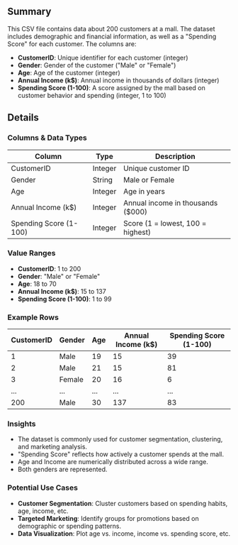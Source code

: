 ## Summary

This CSV file contains data about 200 customers at a mall. The dataset includes demographic and financial information, as well as a "Spending Score" for each customer. The columns are:

- **CustomerID**: Unique identifier for each customer (integer)
- **Gender**: Gender of the customer ("Male" or "Female")
- **Age**: Age of the customer (integer)
- **Annual Income (k$)**: Annual income in thousands of dollars (integer)
- **Spending Score (1-100)**: A score assigned by the mall based on customer behavior and spending (integer, 1 to 100)

## Details

### Columns & Data Types

| Column                 | Type     | Description                       |
|------------------------|----------|-----------------------------------|
| CustomerID             | Integer  | Unique customer ID                |
| Gender                 | String   | Male or Female                    |
| Age                    | Integer  | Age in years                      |
| Annual Income (k$)     | Integer  | Annual income in thousands ($000) |
| Spending Score (1-100) | Integer  | Score (1 = lowest, 100 = highest) |

### Value Ranges

- **CustomerID**: 1 to 200
- **Gender**: "Male" or "Female"
- **Age**: 18 to 70
- **Annual Income (k$)**: 15 to 137
- **Spending Score (1-100)**: 1 to 99

### Example Rows

| CustomerID | Gender | Age | Annual Income (k$) | Spending Score (1-100) |
|------------|--------|-----|--------------------|------------------------|
| 1          | Male   | 19  | 15                 | 39                     |
| 2          | Male   | 21  | 15                 | 81                     |
| 3          | Female | 20  | 16                 | 6                      |
| ...        | ...    | ... | ...                | ...                    |
| 200        | Male   | 30  | 137                | 83                     |

### Insights

- The dataset is commonly used for customer segmentation, clustering, and marketing analysis.
- "Spending Score" reflects how actively a customer spends at the mall.
- Age and Income are numerically distributed across a wide range.
- Both genders are represented.

### Potential Use Cases

- **Customer Segmentation**: Cluster customers based on spending habits, age, income, etc.
- **Targeted Marketing**: Identify groups for promotions based on demographic or spending patterns.
- **Data Visualization**: Plot age vs. income, income vs. spending score, etc.
